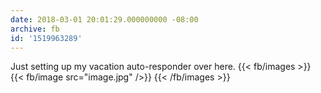 ```yaml
---
date: 2018-03-01 20:01:29.000000000 -08:00
archive: fb
id: '1519963289'
---
```


Just setting up my vacation auto-responder over here.
{{< fb/images >}}
{{< fb/image src="image.jpg" />}}
{{< /fb/images >}}

